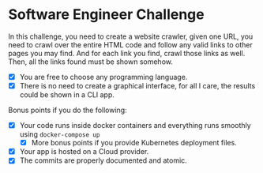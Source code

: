 # Software Engineer Challenge

In this challenge, you need to create a website crawler, given one URL, you need to crawl over the entire HTML code and follow any valid links to other pages you may find. And for each link you find, crawl those links as well. Then, all the links found must be shown somehow.

- [x] You are free to choose any programming language.
- [x] There is no need to create a graphical interface, for all I care, the results could be shown in a CLI app.

Bonus points if you do the following:

- [x] Your code runs inside docker containers and everything runs smoothly using `docker-compose up`
    - [x] More bonus points if you provide Kubernetes deployment files.
- [x] Your app is hosted on a Cloud provider.
- [x] The commits are properly documented and atomic.